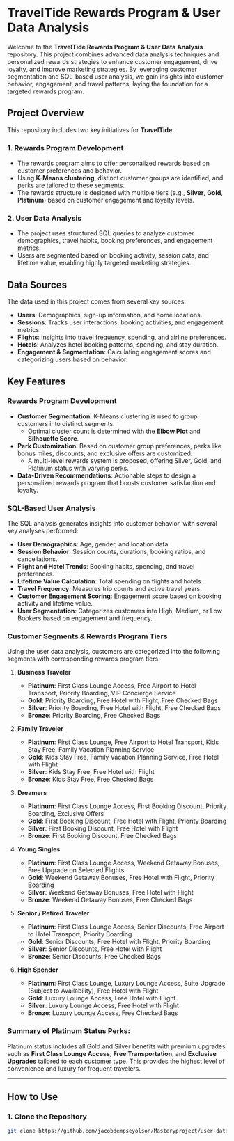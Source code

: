 # TravelTide Rewards Program & User Data Analysis

Welcome to the **TravelTide Rewards Program & User Data Analysis** repository. This project combines advanced data analysis techniques and personalized rewards strategies to enhance customer engagement, drive loyalty, and improve marketing strategies. By leveraging customer segmentation and SQL-based user analysis, we gain insights into customer behavior, engagement, and travel patterns, laying the foundation for a targeted rewards program.

## Project Overview

This repository includes two key initiatives for **TravelTide**:

### 1. **Rewards Program Development**
- The rewards program aims to offer personalized rewards based on customer preferences and behavior.
- Using **K-Means clustering**, distinct customer groups are identified, and perks are tailored to these segments.
- The rewards structure is designed with multiple tiers (e.g., **Silver**, **Gold**, **Platinum**) based on customer engagement and loyalty levels.

### 2. **User Data Analysis**
- The project uses structured SQL queries to analyze customer demographics, travel habits, booking preferences, and engagement metrics.
- Users are segmented based on booking activity, session data, and lifetime value, enabling highly targeted marketing strategies.

## Data Sources

The data used in this project comes from several key sources:

- **Users**: Demographics, sign-up information, and home locations.
- **Sessions**: Tracks user interactions, booking activities, and engagement metrics.
- **Flights**: Insights into travel frequency, spending, and airline preferences.
- **Hotels**: Analyzes hotel booking patterns, spending, and stay duration.
- **Engagement & Segmentation**: Calculating engagement scores and categorizing users based on behavior.

## Key Features

### **Rewards Program Development**
- **Customer Segmentation**: K-Means clustering is used to group customers into distinct segments. 
  - Optimal cluster count is determined with the **Elbow Plot** and **Silhouette Score**.
- **Perk Customization**: Based on customer group preferences, perks like bonus miles, discounts, and exclusive offers are customized.
  - A multi-level rewards system is proposed, offering Silver, Gold, and Platinum status with varying perks.
- **Data-Driven Recommendations**: Actionable steps to design a personalized rewards program that boosts customer satisfaction and loyalty.

### **SQL-Based User Analysis**
The SQL analysis generates insights into customer behavior, with several key analyses performed:
- **User Demographics**: Age, gender, and location data.
- **Session Behavior**: Session counts, durations, booking ratios, and cancellations.
- **Flight and Hotel Trends**: Booking habits, spending, and travel preferences.
- **Lifetime Value Calculation**: Total spending on flights and hotels.
- **Travel Frequency**: Measures trip counts and active travel years.
- **Customer Engagement Scoring**: Engagement score based on booking activity and lifetime value.
- **User Segmentation**: Categorizes customers into High, Medium, or Low Bookers based on engagement and frequency.

### **Customer Segments & Rewards Program Tiers**

Using the user data analysis, customers are categorized into the following segments with corresponding rewards program tiers:

1. **Business Traveler**
   - **Platinum**: First Class Lounge Access, Free Airport to Hotel Transport, Priority Boarding, VIP Concierge Service
   - **Gold**: Priority Boarding, Free Hotel with Flight, Free Checked Bags
   - **Silver**: Priority Boarding, Free Hotel with Flight, Free Checked Bags
   - **Bronze**: Priority Boarding, Free Checked Bags

2. **Family Traveler**
   - **Platinum**: First Class Lounge, Free Airport to Hotel Transport, Kids Stay Free, Family Vacation Planning Service
   - **Gold**: Kids Stay Free, Family Vacation Planning Service, Free Hotel with Flight
   - **Silver**: Kids Stay Free, Free Hotel with Flight
   - **Bronze**: Kids Stay Free, Free Checked Bags

3. **Dreamers**
   - **Platinum**: First Class Lounge Access, First Booking Discount, Priority Boarding, Exclusive Offers
   - **Gold**: First Booking Discount, Free Hotel with Flight, Priority Boarding
   - **Silver**: First Booking Discount, Free Hotel with Flight
   - **Bronze**: First Booking Discount, Free Checked Bags

4. **Young Singles**
   - **Platinum**: First Class Lounge Access, Weekend Getaway Bonuses, Free Upgrade on Selected Flights
   - **Gold**: Weekend Getaway Bonuses, Free Hotel with Flight, Priority Boarding
   - **Silver**: Weekend Getaway Bonuses, Free Hotel with Flight
   - **Bronze**: Weekend Getaway Bonuses, Free Checked Bags

5. **Senior / Retired Traveler**
   - **Platinum**: First Class Lounge Access, Senior Discounts, Free Airport to Hotel Transport, Priority Boarding
   - **Gold**: Senior Discounts, Free Hotel with Flight, Priority Boarding
   - **Silver**: Senior Discounts, Free Hotel with Flight
   - **Bronze**: Senior Discounts, Free Checked Bags

6. **High Spender**
   - **Platinum**: First Class Lounge, Luxury Lounge Access, Suite Upgrade (Subject to Availability), Free Hotel with Flight
   - **Gold**: Luxury Lounge Access, Free Hotel with Flight
   - **Silver**: Luxury Lounge Access, Free Hotel with Flight
   - **Bronze**: Luxury Lounge Access, Free Checked Bags

### **Summary of Platinum Status Perks**:
Platinum status includes all Gold and Silver benefits with premium upgrades such as **First Class Lounge Access**, **Free Transportation**, and **Exclusive Upgrades** tailored to each customer type. This provides the highest level of convenience and luxury for frequent travelers.

---

## How to Use

### 1. Clone the Repository
```bash
git clone https://github.com/jacobdempseyolson/Masteryproject/user-data-analysis.git
